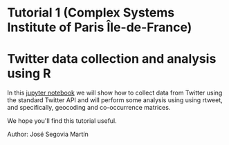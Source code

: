 # Tutorial 1 (Complex Systems Institute of Paris Île-de-France)
# Twitter data collection and analysis using R

In this [jupyter notebook](https://github.com/jsegoviamartin/Twitter_data_collection_and_analysis_using_R/blob/main/Paris/Twitter%20analysis%20using%20R.ipynb) we will show how to collect data from Twitter using the standard Twitter API and will perform some analysis using using rtweet, and specifically, geocoding and co-occurrence matrices.

We hope you'll find this tutorial useful.

Author: José Segovia Martín

